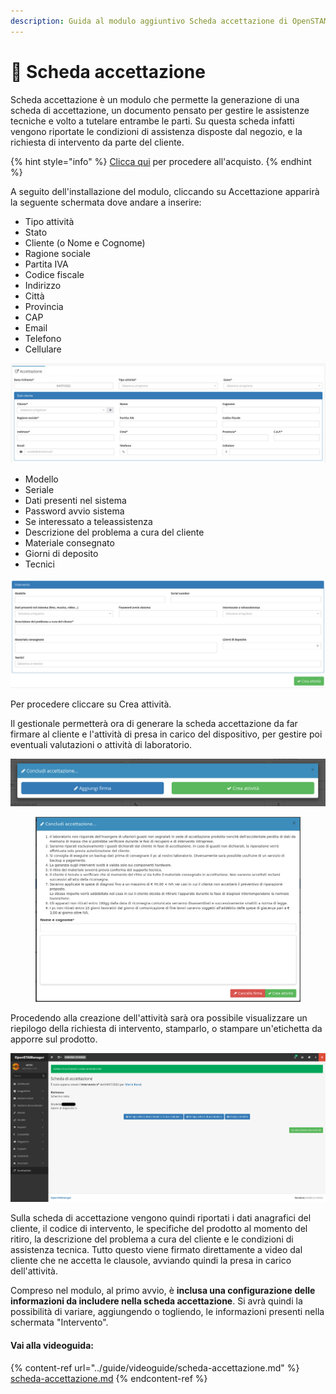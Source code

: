 ```yaml
---
description: Guida al modulo aggiuntivo Scheda accettazione di OpenSTAManager
---
```


# 📗 Scheda accettazione

Scheda accettazione è un modulo che permette la generazione di una scheda di accettazione, un documento pensato per gestire le assistenze tecniche e volto a tutelare entrambe le parti. Su questa scheda infatti vengono riportate le condizioni di assistenza disposte dal negozio, e la richiesta di intervento da parte del cliente.

{% hint style="info" %}
[Clicca qui](https://shop.openstamanager.com/prodotto/scheda-accettazione/) per procedere all'acquisto.
{% endhint %}

A seguito dell'installazione del modulo, cliccando su Accettazione apparirà la seguente schermata dove andare a inserire:

* Tipo attività
* Stato
* Cliente (o Nome e Cognome)
* Ragione sociale
* Partita IVA
* Codice fiscale
* Indirizzo
* Città
* Provincia
* CAP
* Email
* Telefono
* Cellulare

![](<../.gitbook/assets/image (55).png>)

* Modello
* Seriale
* Dati presenti nel sistema
* Password avvio sistema
* Se interessato a teleassistenza
* Descrizione del problema a cura del cliente
* Materiale consegnato
* Giorni di deposito
* Tecnici

![](<../.gitbook/assets/image (74).png>)

Per procedere cliccare su Crea attività.

Il gestionale permetterà ora di generare la scheda accettazione da far firmare al cliente e l'attività di presa in carico del dispositivo, per gestire poi eventuali valutazioni o attività di laboratorio.

![](<../.gitbook/assets/image (20).png>)

<figure><img src="../.gitbook/assets/immagine (144).png" alt=""><figcaption></figcaption></figure>

Procedendo alla creazione dell'attività sarà ora possibile visualizzare un riepilogo della richiesta di intervento, stamparlo, o stampare un'etichetta da apporre sul prodotto.

![](<../.gitbook/assets/image (57).png>)

Sulla scheda di accettazione vengono quindi riportati i dati anagrafici del cliente, il codice di intervento, le specifiche del prodotto al momento del ritiro, la descrizione del problema a cura del cliente e le condizioni di assistenza tecnica. Tutto questo viene firmato direttamente a video dal cliente che ne accetta le clausole, avviando quindi la presa in carico dell'attività.

Compreso nel modulo, al primo avvio, è **inclusa una configurazione delle informazioni da includere nella scheda accettazione**. Si avrà quindi la possibilità di variare, aggiungendo o togliendo, le informazioni presenti nella schermata "Intervento".

#### Vai alla videoguida:

{% content-ref url="../guide/videoguide/scheda-accettazione.md" %}
[scheda-accettazione.md](../guide/videoguide/scheda-accettazione.md)
{% endcontent-ref %}
